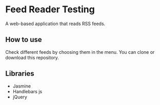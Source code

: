 # Feed Reader Testing

A web-based application that reads RSS feeds.

## How to use

Check different feeds by choosing them in the menu. You can clone or download this repository.

## Libraries

* Jasmine
* Handlebars js
* jQuery

